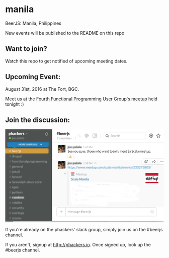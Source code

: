 # manila
BeerJS: Manila, Philippines

New events will be published to the README on this repo

## Want to join?

Watch this repo to get notified of upcoming meeting dates.

## Upcoming Event:

August 31st, 2016 at The Fort,  BGC.

Meet us at the [Fourth Functional Programming User Group's meetup](https://www.meetup.com/scala-manila/events/233273803/) held tonight :) 

## Join the discussion:

![beerjs on phackers.slack.com](beerjs-channel.png?raw=true "Join us on the Philippine tech hacker's slack")

If you're already on the phackers' slack group, simply join us on the #beerjs channel.

If you aren't, signup at http://phackers.io. Once signed up, look up the #beerjs channel.
